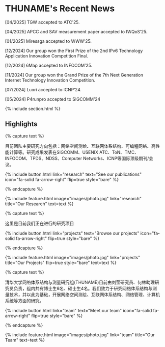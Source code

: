---
---

# THUNAME's Recent News
[04/2025] TGW accepted to ATC'25.

[04/2025] APCC and SAV measurement paper accepted to IWQoS’25.

[01/2025] Miressga accepted to WWW'25.

[12/2024] Our group won the First Prize of the 2nd IPv6 Technology Application Innovation Competition Final. 

[12/2024] 6Map accepted to INFOCOM’25.

[11/2024] Our group won the Grand Prize of the 7th Next Generation Internet Technology Innovation Competition. 

[07/2024] Luori accepted to ICNP’24.

[05/2024] P4runpro accepted to SIGCOMM’24

{% include section.html %}

## Highlights

{% capture text %}

目前团队主要研究方向包括：网络空间测绘、互联网体系结构、可编程网络、高性能计算等。研究成果发表在SIGCOMM、USENIX ATC、ToN、TMC、INFOCOM、TPDS、NDSS、Computer Networks、ICNP等国际顶级期刊/会议。



{%
  include button.html
  link="research"
  text="See our publications"
  icon="fa-solid fa-arrow-right"
  flip=true
  style="bare"
%}

{% endcapture %}

{%
  include feature.html
  image="images/photo.jpg"
  link="research"
  title="Our Research"
  text=text
%}

{% capture text %}

这里是目前我们正在进行的研究项目



{%
  include button.html
  link="projects"
  text="Browse our projects"
  icon="fa-solid fa-arrow-right"
  flip=true
  style="bare"
%}

{% endcapture %}

{%
  include feature.html
  image="images/photo.jpg"
  link="projects"
  title="Our Projects"
  flip=true
  style="bare"
  text=text
%}

{% capture text %}

清华大学网络体系结构与测量研究组(THUNAME)目前由刘莹研究员、何林助理研究员负责，组内共有博士生6名、硕士生4名。我们致力于研究网络体系结构与测量技术，并以此为基础，开展网络空间测绘、互联网体系结构、网络管理、计算机系统等方面的研究。



{%
  include button.html
  link="team"
  text="Meet our team"
  icon="fa-solid fa-arrow-right"
  flip=true
  style="bare"
%}

{% endcapture %}

{%
  include feature.html
  image="images/photo.jpg"
  link="team"
  title="Our Team"
  text=text
%}
